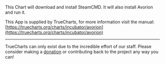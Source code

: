 This Chart will download and install SteamCMD. It will also install Avorion and run it.

This App is supplied by TrueCharts, for more information visit the manual: [https://truecharts.org/charts/incubator/avorion](https://truecharts.org/charts/incubator/avorion)

---

TrueCharts can only exist due to the incredible effort of our staff.
Please consider making a [donation](https://truecharts.org/about/sponsor) or contributing back to the project any way you can!
